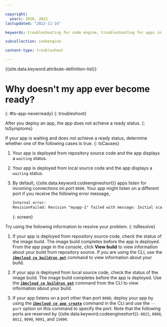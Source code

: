 ```yaml
---

copyright:
  years: 2020, 2022
lastupdated: "2022-11-16"

keywords: troubleshooting for code engine, troubleshooting for apps in code engine, tips for apps in code engine, logs for apps in code engine, apps

subcollection: codeengine

content-type: troubleshoot

---
```


{{site.data.keyword.attribute-definition-list}}

# Why doesn't my app ever become ready?   
{: #ts-app-neverready}
{: troubleshoot}

After you deploy an app, the app does not achieve a ready status.
{: tsSymptoms}

If your app is waiting and does not achieve a ready status, determine whether one of the following cases is true. 
{: tsCauses}

1. Your app is deployed from repository source code and the app displays a `waiting` status.
2. Your app is deployed from local source code and the app displays a `waiting` status.
3. By default, {{site.data.keyword.codeengineshort}} apps listen for incoming connections on port `8080`. Your app might listen on a different port if you receive the following error message,

    ```txt
    Internal error:
    RevisionFailed: Revision "myapp-1" failed with message: Initial scale was never achieved
    ```
    {: screen}

Try using the following information to resolve your problem.
{: tsResolve}

1. If your app is deployed from repository source code, check the status of the image build. The image build completes before the app is deployed. From the app page in the console, click **View build** to view information about your build from repository source. If you are using the CLI, use the [**`ibmcloud ce buildrun get`**](/docs/codeengine?topic=codeengine-cli#cli-buildrun-get) command to view information about your build. 

2. If your app is deployed from local source code, check the status of the image build. The image build completes before the app is deployed. Use the [**`ibmcloud ce buildrun get`**](/docs/codeengine?topic=codeengine-cli#cli-buildrun-get) command from the CLI to view information about your build. 

3. If your app listens on a port other than port `8080`, deploy your app by using the [**`ibmcloud ce app create`**](/docs/codeengine?topic=codeengine-cli#cli-application-create) command in the CLI and use the `--port` option on this command to specify the port. Note that the following ports are reserved by {{site.data.keyword.codeengineshort}}:  `8022`, `8008`, `8012`, `9090`, `9091`, and `15090`.  




